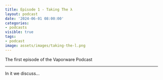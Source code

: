 ```yaml
---
title: Episode 1 - Taking The λ
layout: podcast
date: '2024-06-01 08:00:00'
categories:
- podcasts
visible: true
tags:
- podcast
image: assets/images/taking-the-l.png
---
```


The first episode of the Vaporware Podcast

---

In it we discuss...

